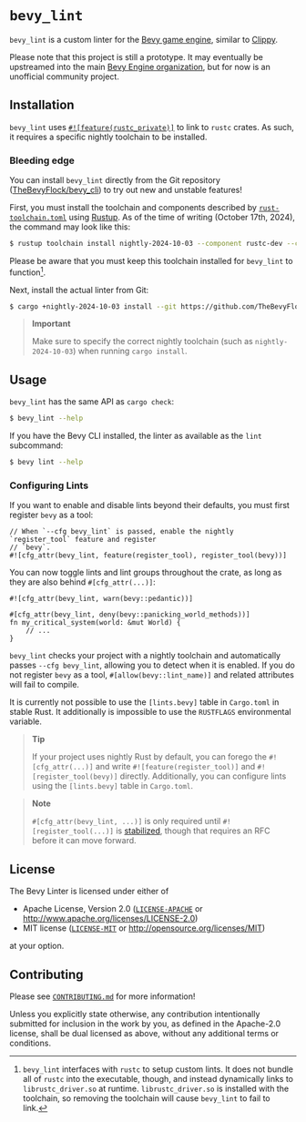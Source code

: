 <div class = "rustdoc-hidden">

# `bevy_lint`

`bevy_lint` is a custom linter for the [Bevy game engine](https://bevyengine.org), similar to [Clippy](https://doc.rust-lang.org/stable/clippy).

</div>

Please note that this project is still a prototype. It may eventually be upstreamed into the main [Bevy Engine organization], but for now is an unofficial community project.

[Bevy Engine organization]: https://github.com/bevyengine

## Installation

`bevy_lint` uses [`#![feature(rustc_private)]`](https://doc.rust-lang.org/nightly/unstable-book/language-features/rustc-private.html) to link to `rustc` crates. As such, it requires a specific nightly toolchain to be installed.

### Bleeding edge

You can install `bevy_lint` directly from the Git repository ([TheBevyFlock/bevy_cli](https://github.com/TheBevyFlock/bevy_cli)) to try out new and unstable features!

First, you must install the toolchain and components described by [`rust-toolchain.toml`](https://github.com/TheBevyFlock/bevy_cli/blob/main/rust-toolchain.toml) using [Rustup]. As of the time of writing (October 17th, 2024), the command may look like this:

```bash
$ rustup toolchain install nightly-2024-10-03 --component rustc-dev --component llvm-tools-preview
```

Please be aware that you must keep this toolchain installed for `bevy_lint` to function[^0].

Next, install the actual linter from Git:

```bash
$ cargo +nightly-2024-10-03 install --git https://github.com/TheBevyFlock/bevy_cli.git --locked bevy_lint
```

<div class="rustdoc-alert rustdoc-alert-important">

> **Important**
>
> Make sure to specify the correct nightly toolchain (such as `nightly-2024-10-03`) when running `cargo install`.

</div>

[Rustup]: https://rustup.rs

[^0]: `bevy_lint` interfaces with `rustc` to setup custom lints. It does not bundle all of `rustc` into the executable, though, and instead dynamically links to `librustc_driver.so` at runtime. `librustc_driver.so` is installed with the toolchain, so removing the toolchain will cause `bevy_lint` to fail to link.

## Usage

`bevy_lint` has the same API as `cargo check`:

```bash
$ bevy_lint --help
```

If you have the Bevy CLI installed, the linter as available as the `lint` subcommand:

```bash
$ bevy lint --help
```

### Configuring Lints

If you want to enable and disable lints beyond their defaults, you must first register `bevy` as a tool:

```rust,ignore
// When `--cfg bevy_lint` is passed, enable the nightly `register_tool` feature and register
// `bevy`.
#![cfg_attr(bevy_lint, feature(register_tool), register_tool(bevy))]
```

You can now toggle lints and lint groups throughout the crate, as long as they are also behind `#[cfg_attr(...)]`:

```rust,ignore
#![cfg_attr(bevy_lint, warn(bevy::pedantic))]

#[cfg_attr(bevy_lint, deny(bevy::panicking_world_methods))]
fn my_critical_system(world: &mut World) {
    // ...
}
```

`bevy_lint` checks your project with a nightly toolchain and automatically passes `--cfg bevy_lint`, allowing you to detect when it is enabled. If you do not register `bevy` as a tool, `#[allow(bevy::lint_name)]` and related attributes will fail to compile.

It is currently not possible to use the `[lints.bevy]` table in `Cargo.toml` in stable Rust. It additionally is impossible to use the `RUSTFLAGS` environmental variable.

<div class="rustdoc-alert rustdoc-alert-tip">

> **Tip**
>
> If your project uses nightly Rust by default, you can forego the `#![cfg_attr(...)]` and write `#![feature(register_tool)]` and `#![register_tool(bevy)]` directly. Additionally, you can configure lints using the `[lints.bevy]` table in `Cargo.toml`.

</div>

<div class="rustdoc-alert rustdoc-alert-note">

> **Note**
>
> `#[cfg_attr(bevy_lint, ...)]` is only required until `#![register_tool(...)]` is [stabilized](https://github.com/rust-lang/rust/issues/66079), though that requires an RFC before it can move forward.

</div>

## License

The Bevy Linter is licensed under either of

- Apache License, Version 2.0 ([`LICENSE-APACHE`](https://github.com/TheBevyFlock/bevy_cli/blob/main/LICENSE-APACHE) or <http://www.apache.org/licenses/LICENSE-2.0>)
- MIT license ([`LICENSE-MIT`](https://github.com/TheBevyFlock/bevy_cli/blob/main/LICENSE-MIT) or <http://opensource.org/licenses/MIT>)

at your option.

## Contributing

Please see [`CONTRIBUTING.md`](https://github.com/TheBevyFlock/bevy_cli/blob/main/CONTRIBUTING.md) for more information!

Unless you explicitly state otherwise, any contribution intentionally submitted for inclusion in the work by you, as defined in the Apache-2.0 license, shall be dual licensed as above, without any additional terms or conditions.
